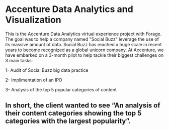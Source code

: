 # Accenture Data Analytics and Visualization 

This is the Accenture Data Analytics virtual experience project with Forage. The goal was to help a company named "Social Buzz" leverage the use of its massive amount of data. Social Buzz has reached a huge scale in recent years to become recognized as a global unicorn company. At Accenture, we have embarked on a 3-month pilot to help tackle their biggest challenges on 3 main tasks:

1- Audit of Social Buzz big data practice

2- Implimentation of an IPO

3- Analysis of the top 5 popular categories of content

## In short, the client wanted to see “An analysis of their content categories showing the top 5 categories with the largest popularity”.
